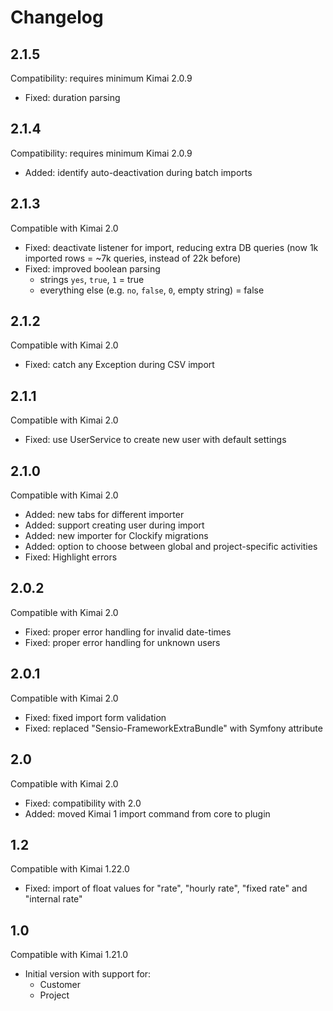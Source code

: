 # Changelog

## 2.1.5

Compatibility: requires minimum Kimai 2.0.9

- Fixed: duration parsing

## 2.1.4

Compatibility: requires minimum Kimai 2.0.9

- Added: identify auto-deactivation during batch imports

## 2.1.3

Compatible with Kimai 2.0

- Fixed: deactivate listener for import, reducing extra DB queries (now 1k imported rows = ~7k queries, instead of 22k before)
- Fixed: improved boolean parsing
  - strings `yes`, `true`, `1` = true
  - everything else (e.g. `no`, `false`, `0`, empty string) = false

## 2.1.2

Compatible with Kimai 2.0

- Fixed: catch any Exception during CSV import

## 2.1.1

Compatible with Kimai 2.0

- Fixed: use UserService to create new user with default settings

## 2.1.0

Compatible with Kimai 2.0

- Added: new tabs for different importer
- Added: support creating user during import
- Added: new importer for Clockify migrations
- Added: option to choose between global and project-specific activities
- Fixed: Highlight errors

## 2.0.2

Compatible with Kimai 2.0

- Fixed: proper error handling for invalid date-times
- Fixed: proper error handling for unknown users

## 2.0.1

Compatible with Kimai 2.0

- Fixed: fixed import form validation
- Fixed: replaced "Sensio-FrameworkExtraBundle" with Symfony attribute

## 2.0

Compatible with Kimai 2.0

- Fixed: compatibility with 2.0
- Added: moved Kimai 1 import command from core to plugin 

## 1.2

Compatible with Kimai 1.22.0

- Fixed: import of float values for "rate", "hourly rate", "fixed rate" and "internal rate"

## 1.0

Compatible with Kimai 1.21.0

- Initial version with support for:
  - Customer
  - Project
